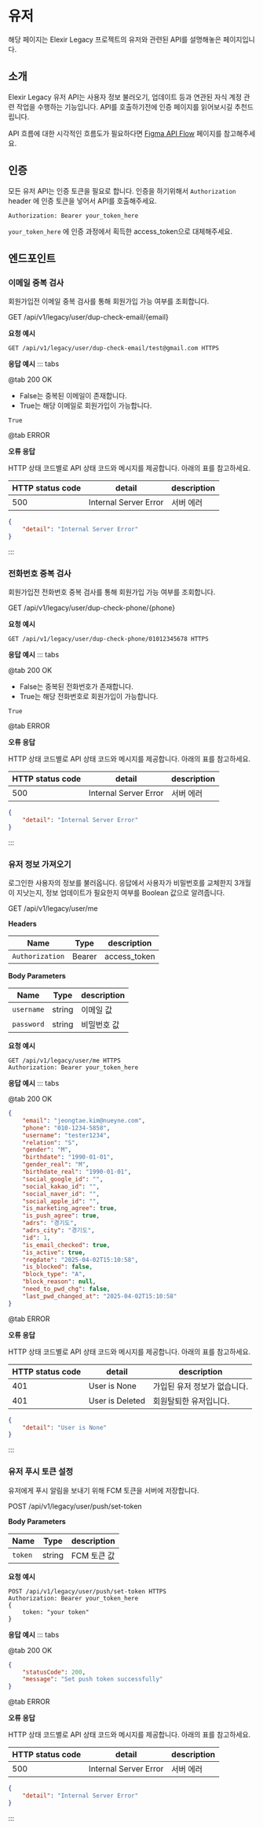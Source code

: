 # **유저**

해당 페이지는 Elexir Legacy 프로젝트의 유저와 관련된 API를 설명해놓은 페이지입니다.

## **소개**

Elexir Legacy 유저 API는 사용자 정보 불러오기, 업데이트 등과 연관된 자식 계정 관련 작업을 수행하는 기능입니다.
API를 호출하기전에 인증 페이지를 읽어보시길 추천드립니다.

API 흐름에 대한 시각적인 흐름도가 필요하다면 [Figma API Flow](https://www.figma.com/board/4ku2F0sWUBycYZAP5Zo1gZ/Elexir-Legacy-API-Flow?node-id=0-1&p=f&t=2SiQxHwy08Cs6NfT-0) 페이지를 참고해주세요.

## **인증**

모든 유저 API는 인증 토큰을 필요로 합니다. 인증을 하기위해서 `Authorization` header 에 인증 토큰을 넣어서 API를 호출해주세요.

```
Authorization: Bearer your_token_here
```
`your_token_here` 에 인증 과정에서 획득한 access_token으로 대체해주세요.

## **엔드포인트**

### **이메일 중복 검사**

회원가입전 이메일 중복 검사를 통해 회원가입 가능 여부를 조회합니다.

<div class="api-endpoint">
  <span class="api-method">GET</span>
  /api/v1/legacy/user/dup-check-email/{email}
</div>

**요청 예시**
```http
GET /api/v1/legacy/user/dup-check-email/test@gmail.com HTTPS
```

**응답 예시**
::: tabs

@tab <span class="ok-tab">200 OK</span>
- False는 중복된 이메일이 존재합니다.
- True는 해당 이메일로 회원가입이 가능합니다.

```bool
True
```
@tab <span class="error-tab">ERROR</span>

**오류 응답**

HTTP 상태 코드별로 API 상태 코드와 메시지를 제공합니다. 아래의 표를 참고하세요.

| HTTP status code | detail           | description             |
|------------------|------------------|-------------------------|
| 500              | Internal Server Error     |  서버 에러|

```json
{
    "detail": "Internal Server Error"
}
```
:::


### **전화번호 중복 검사**

회원가입전 전화번호 중복 검사를 통해 회원가입 가능 여부를 조회합니다.

<div class="api-endpoint">
  <span class="api-method">GET</span>
  /api/v1/legacy/user/dup-check-phone/{phone}
</div>

**요청 예시**
```http
GET /api/v1/legacy/user/dup-check-phone/01012345678 HTTPS
```

**응답 예시**
::: tabs

@tab <span class="ok-tab">200 OK</span>
- False는 중복된 전화번호가 존재합니다.
- True는 해당 전화번호로 회원가입이 가능합니다.

```bool
True
```
@tab <span class="error-tab">ERROR</span>

**오류 응답**

HTTP 상태 코드별로 API 상태 코드와 메시지를 제공합니다. 아래의 표를 참고하세요.

| HTTP status code | detail           | description             |
|------------------|------------------|-------------------------|
| 500              | Internal Server Error     | 서버 에러|

```json
{
    "detail": "Internal Server Error"
}
```
:::


### **유저 정보 가져오기**

로그인한 사용자의 정보를 불러옵니다. 응답에서 사용자가 비밀번호를 교체한지 3개월이 지낫는지, 정보 업데이트가 필요한지 여부를 Boolean 값으로 알려줍니다.

<div class="api-endpoint">
  <span class="api-method">GET</span>
  /api/v1/legacy/user/me
</div>

**Headers**

| Name | Type           | description             |
|------------------|------------------|-------------------------|
| `Authorization` <Badge type="danger" text="required" />| Bearer    | access_token|

**Body Parameters**

| Name | Type           | description             |
|------------------|------------------|-------------------------|
| `username` <Badge type="danger" text="required" />| string    | 이메일 값|
| `password` <Badge type="danger" text="required" />| string    | 비밀번호 값|


**요청 예시**
```http
GET /api/v1/legacy/user/me HTTPS
Authorization: Bearer your_token_here
```

**응답 예시**
::: tabs

@tab <span class="ok-tab">200 OK</span>

```json
{
    "email": "jeongtae.kim@nueyne.com",
    "phone": "010-1234-5858",
    "username": "tester1234",
    "relation": "S",
    "gender": "M",
    "birthdate": "1990-01-01",
    "gender_real": "M",
    "birthdate_real": "1990-01-01",
    "social_google_id": "",
    "social_kakao_id": "",
    "social_naver_id": "",
    "social_apple_id": "",
    "is_marketing_agree": true,
    "is_push_agree": true,
    "adrs": "경기도",
    "adrs_city": "경기도",
    "id": 1,
    "is_email_checked": true,
    "is_active": true,
    "regdate": "2025-04-02T15:10:58",
    "is_blocked": false,
    "block_type": "A",
    "block_reason": null,
    "need_to_pwd_chg": false,
    "last_pwd_changed_at": "2025-04-02T15:10:58"
}
```
@tab <span class="error-tab">ERROR</span>

**오류 응답**

HTTP 상태 코드별로 API 상태 코드와 메시지를 제공합니다. 아래의 표를 참고하세요.

| HTTP status code | detail           | description             |
|------------------|------------------|-------------------------|
| 401              | User is None     | 가입된 유저 정보가 없습니다.|
| 401              | User is Deleted  | 회원탈퇴한 유저입니다.     |

```json
{
    "detail": "User is None"
}
```
:::

### **유저 푸시 토큰 설정**

유저에게 푸시 알림을 보내기 위해 FCM 토큰을 서버에 저장합니다.

<div class="api-endpoint">
  <span class="api-method">POST</span>
  /api/v1/legacy/user/push/set-token
</div>

**Body Parameters**

| Name | Type           | description             |
|------------------|------------------|-------------------------|
| `token` <Badge type="danger" text="required" />| string    | FCM 토큰 값|

**요청 예시**
```http
POST /api/v1/legacy/user/push/set-token HTTPS
Authorization: Bearer your_token_here
{
    token: "your token"
}
```

**응답 예시**
::: tabs

@tab <span class="ok-tab">200 OK</span>


```json
{
    "statusCode": 200, 
    "message": "Set push token successfully"
}
```
@tab <span class="error-tab">ERROR</span>

**오류 응답**

HTTP 상태 코드별로 API 상태 코드와 메시지를 제공합니다. 아래의 표를 참고하세요.

| HTTP status code | detail           | description             |
|------------------|------------------|-------------------------|
| 500              | Internal Server Error     | 서버 에러|

```json
{
    "detail": "Internal Server Error"
}
```
:::



